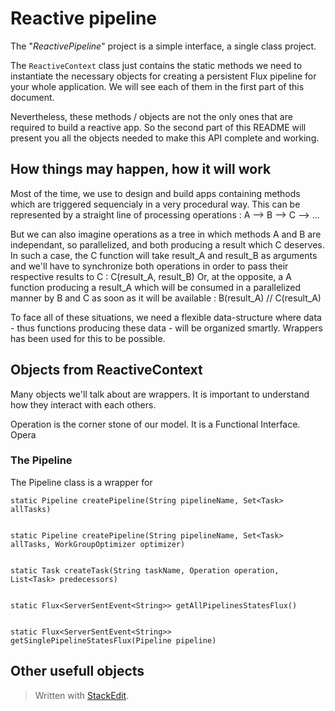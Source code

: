 # Reactive pipeline

The "*ReactivePipeline*" project is a simple interface, a single class project.

The `ReactiveContext` class just contains the static methods we need to instantiate the necessary objects for creating a persistent Flux pipeline for your whole application.
We will see each of them in the first part of this document.

Nevertheless, these methods / objects are not the only ones that are required to build a reactive app.
So the second part of this README will present you all the objects needed to make this API complete and working.

## How things may happen, how it will work

Most of the time, we use to design and build apps containing methods which are triggered sequencialy in a very procedural way. This can be represented by a straight line of processing operations : A --> B --> C --> ...

But we can also imagine operations as a tree in which methods A and B are independant, so parallelized, and both producing a result which C deserves. In such a case, the C function will take result_A and result_B as arguments and we'll have to synchronize both operations in order to pass their respective results to C : C(result_A, result_B)
Or, at the opposite, a A function producing a result_A which will be consumed in a parallelized manner by B and C as soon as it will be available : B(result_A) // C(result_A)

To face all of these situations, we need a flexible data-structure where data - thus functions producing these data - will be organized smartly. Wrappers has been used for this to be possible.



## Objects from ReactiveContext

Many objects we'll talk about are wrappers. It is important to understand how they interact with each others.

Operation is the corner stone of our model. It is a Functional Interface.
Opera

### The Pipeline

The Pipeline class is a wrapper for 

    static Pipeline createPipeline(String pipelineName, Set<Task> allTasks)


    static Pipeline createPipeline(String pipelineName, Set<Task> allTasks, WorkGroupOptimizer optimizer)


    static Task createTask(String taskName, Operation operation, List<Task> predecessors)


    static Flux<ServerSentEvent<String>> getAllPipelinesStatesFlux()


    static Flux<ServerSentEvent<String>> getSinglePipelineStatesFlux(Pipeline pipeline)

## Other usefull objects

> Written with [StackEdit](https://stackedit.io/).
<!--stackedit_data:
eyJoaXN0b3J5IjpbLTQ5NjIwODYwMywyMDE1MDEzNjk0LDU1ND
czMDU4NywxMDQ5MDY2MzM0LC01NDg2MjIzNzVdfQ==
-->